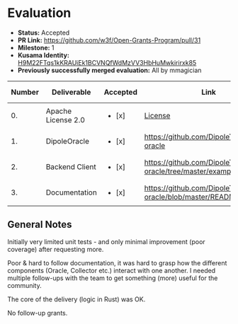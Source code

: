 # Evaluation

* **Status:** Accepted
* **PR Link:** https://github.com/w3f/Open-Grants-Program/pull/31
* **Milestone:** 1
* **Kusama Identity:** [H9M22FTqs1kKRAUiEk1BCVNQfWdMzVV3HbHuMwkirirxk85](https://polkascan.io/pre/kusama/account/H9M22FTqs1kKRAUiEk1BCVNQfWdMzVV3HbHuMwkirirxk85)
* **Previously successfully merged evaluation:** All by mmagician

| Number | Deliverable | Accepted | Link | Evaluation Notes |
| ------------- | ------------- | ------------- | ------------- |------------- |
| 0. | Apache License 2.0 | <ul><li>[x] </li></ul>|[License](https://github.com/DipoleTech/dipole-oracle/blob/master/LICENSE)| - |
| 1. | DipoleOracle | <ul><li>[x] </li></ul> | https://github.com/DipoleTech/dipole-oracle |  |  
| 2. | Backend Client | <ul><li>[x] </li></ul> | https://github.com/DipoleTech/dipole-oracle/tree/master/examples/nodejs | - |
| 3. | Documentation | <ul><li>[x] </li></ul> | https://github.com/DipoleTech/dipole-oracle/blob/master/README.md | - | 

## General Notes
Initially very limited unit tests - and only minimal improvement (poor coverage) after requesting more.

Poor & hard to follow documentation, it was hard to grasp how the different components (Oracle, Collector etc.) interact with one another.
I needed multiple follow-ups with the team to get something (more) useful for the community.

The core of the delivery (logic in Rust) was OK.

No follow-up grants.

